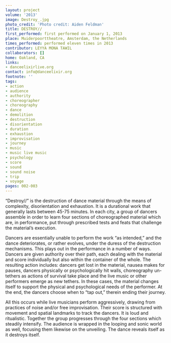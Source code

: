 ```yaml
---
layout: project
volume: '2013'
image: Destroy_.jpg
photo_credit: 'Photo credit: Aiden Feldman'
title: DESTROY//
first_performed: first performed on January 1, 2013
place: Muiderpoorttheatre, Amsterdam, the Netherlands
times_performed: performed eleven times in 2013
contributor: LEYYA MONA TAWIL
collaborators: []
home: Oakland, CA
links:
- danceelixirlive.org
contact: info@danceelixir.org
footnote: ''
tags:
- action
- audience
- authority
- choreographer
- choreography
- dance
- demolition
- destruction
- disorientation
- duration
- exhaustion
- improvisation
- journey
- music
- music live music
- psychology
- score
- sound
- sound noise
- trip
- voyage
pages: 002-003
---
```


“Destroy//” is the destruction of dance material through the means of complexity, disorientation and exhaustion. It is a durational work that generally lasts between 45-75 minutes. In each city, a group of dancers assemble in order to learn four sections of choreographed material which are, in performance, put through prescribed tests and feats that challenge the material’s execution.

Dancers are essentially unable to perform the work “as intended,” and the dance deteriorates, or rather evolves, under the duress of the destruction mechanisms. This plays out in the performance in a number of ways. Dancers are given authority over their path, each dealing with the material and score individually but also within the container of the whole. The resulting action includes: dancers get lost in the material, nausea makes for pauses, dancers physically or psychologically hit walls, choreography un-tethers as actions of survival take place and the live music or other performers emerge as new tethers. In these cases, the material changes itself to support the physical and psychological needs of the performer. At the end, the dancers choose when to “tap out,” therein ending their journey.

All this occurs while live musicians perform aggressively, drawing from practices of noise and/or free improvisation. Their score is structured with movement and spatial landmarks to track the dancers. It is loud and ritualistic. Together the group progresses through the four sections which steadily intensify. The audience is wrapped in the looping and sonic world as well, focusing them likewise on the unveiling. The dance reveals itself as it destroys itself.
